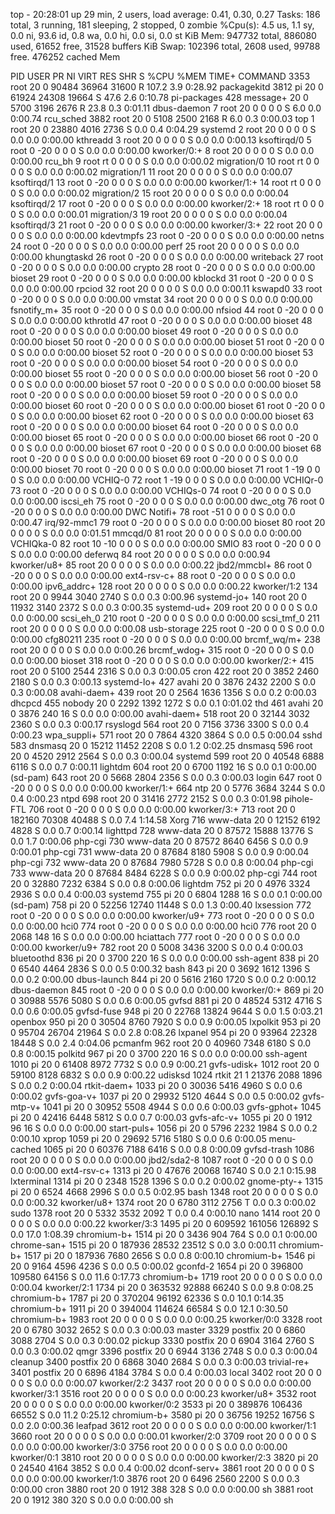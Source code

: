 top - 20:28:01 up 29 min,  2 users,  load average: 0.41, 0.30, 0.27
Tasks: 186 total,   3 running, 181 sleeping,   2 stopped,   0 zombie
%Cpu(s):  4.5 us,  1.1 sy,  0.0 ni, 93.6 id,  0.8 wa,  0.0 hi,  0.0 si,  0.0 st
KiB Mem:    947732 total,   886080 used,    61652 free,    31528 buffers
KiB Swap:   102396 total,     2608 used,    99788 free.   476252 cached Mem

  PID USER      PR  NI    VIRT    RES    SHR S  %CPU %MEM     TIME+ COMMAND
 3353 root      20   0   90484  36964  31600 R 107.2  3.9   0:28.92 packagekitd
 3812 pi        20   0   61924  24308  19664 S  47.6  2.6   0:10.78 pi-packages
  428 message+  20   0    5700   3196   2676 R  23.8  0.3   0:01.11 dbus-daemon
    7 root      20   0       0      0      0 S   6.0  0.0   0:00.74 rcu_sched
 3882 root      20   0    5108   2500   2168 R   6.0  0.3   0:00.03 top
    1 root      20   0   23880   4016   2736 S   0.0  0.4   0:04.29 systemd
    2 root      20   0       0      0      0 S   0.0  0.0   0:00.00 kthreadd
    3 root      20   0       0      0      0 S   0.0  0.0   0:00.13 ksoftirqd/0
    5 root       0 -20       0      0      0 S   0.0  0.0   0:00.00 kworker/0:+
    8 root      20   0       0      0      0 S   0.0  0.0   0:00.00 rcu_bh
    9 root      rt   0       0      0      0 S   0.0  0.0   0:00.02 migration/0
   10 root      rt   0       0      0      0 S   0.0  0.0   0:00.02 migration/1
   11 root      20   0       0      0      0 S   0.0  0.0   0:00.07 ksoftirqd/1
   13 root       0 -20       0      0      0 S   0.0  0.0   0:00.00 kworker/1:+
   14 root      rt   0       0      0      0 S   0.0  0.0   0:00.02 migration/2
   15 root      20   0       0      0      0 S   0.0  0.0   0:00.04 ksoftirqd/2
   17 root       0 -20       0      0      0 S   0.0  0.0   0:00.00 kworker/2:+
   18 root      rt   0       0      0      0 S   0.0  0.0   0:00.01 migration/3
   19 root      20   0       0      0      0 S   0.0  0.0   0:00.04 ksoftirqd/3
   21 root       0 -20       0      0      0 S   0.0  0.0   0:00.00 kworker/3:+
   22 root      20   0       0      0      0 S   0.0  0.0   0:00.00 kdevtmpfs
   23 root       0 -20       0      0      0 S   0.0  0.0   0:00.00 netns
   24 root       0 -20       0      0      0 S   0.0  0.0   0:00.00 perf
   25 root      20   0       0      0      0 S   0.0  0.0   0:00.00 khungtaskd
   26 root       0 -20       0      0      0 S   0.0  0.0   0:00.00 writeback
   27 root       0 -20       0      0      0 S   0.0  0.0   0:00.00 crypto
   28 root       0 -20       0      0      0 S   0.0  0.0   0:00.00 bioset
   29 root       0 -20       0      0      0 S   0.0  0.0   0:00.00 kblockd
   31 root       0 -20       0      0      0 S   0.0  0.0   0:00.00 rpciod
   32 root      20   0       0      0      0 S   0.0  0.0   0:00.11 kswapd0
   33 root       0 -20       0      0      0 S   0.0  0.0   0:00.00 vmstat
   34 root      20   0       0      0      0 S   0.0  0.0   0:00.00 fsnotify_m+
   35 root       0 -20       0      0      0 S   0.0  0.0   0:00.00 nfsiod
   44 root       0 -20       0      0      0 S   0.0  0.0   0:00.00 kthrotld
   47 root       0 -20       0      0      0 S   0.0  0.0   0:00.00 bioset
   48 root       0 -20       0      0      0 S   0.0  0.0   0:00.00 bioset
   49 root       0 -20       0      0      0 S   0.0  0.0   0:00.00 bioset
   50 root       0 -20       0      0      0 S   0.0  0.0   0:00.00 bioset
   51 root       0 -20       0      0      0 S   0.0  0.0   0:00.00 bioset
   52 root       0 -20       0      0      0 S   0.0  0.0   0:00.00 bioset
   53 root       0 -20       0      0      0 S   0.0  0.0   0:00.00 bioset
   54 root       0 -20       0      0      0 S   0.0  0.0   0:00.00 bioset
   55 root       0 -20       0      0      0 S   0.0  0.0   0:00.00 bioset
   56 root       0 -20       0      0      0 S   0.0  0.0   0:00.00 bioset
   57 root       0 -20       0      0      0 S   0.0  0.0   0:00.00 bioset
   58 root       0 -20       0      0      0 S   0.0  0.0   0:00.00 bioset
   59 root       0 -20       0      0      0 S   0.0  0.0   0:00.00 bioset
   60 root       0 -20       0      0      0 S   0.0  0.0   0:00.00 bioset
   61 root       0 -20       0      0      0 S   0.0  0.0   0:00.00 bioset
   62 root       0 -20       0      0      0 S   0.0  0.0   0:00.00 bioset
   63 root       0 -20       0      0      0 S   0.0  0.0   0:00.00 bioset
   64 root       0 -20       0      0      0 S   0.0  0.0   0:00.00 bioset
   65 root       0 -20       0      0      0 S   0.0  0.0   0:00.00 bioset
   66 root       0 -20       0      0      0 S   0.0  0.0   0:00.00 bioset
   67 root       0 -20       0      0      0 S   0.0  0.0   0:00.00 bioset
   68 root       0 -20       0      0      0 S   0.0  0.0   0:00.00 bioset
   69 root       0 -20       0      0      0 S   0.0  0.0   0:00.00 bioset
   70 root       0 -20       0      0      0 S   0.0  0.0   0:00.00 bioset
   71 root       1 -19       0      0      0 S   0.0  0.0   0:00.00 VCHIQ-0
   72 root       1 -19       0      0      0 S   0.0  0.0   0:00.00 VCHIQr-0
   73 root       0 -20       0      0      0 S   0.0  0.0   0:00.00 VCHIQs-0
   74 root       0 -20       0      0      0 S   0.0  0.0   0:00.00 iscsi_eh
   75 root       0 -20       0      0      0 S   0.0  0.0   0:00.00 dwc_otg
   76 root       0 -20       0      0      0 S   0.0  0.0   0:00.00 DWC Notifi+
   78 root     -51   0       0      0      0 S   0.0  0.0   0:00.47 irq/92-mmc1
   79 root       0 -20       0      0      0 S   0.0  0.0   0:00.00 bioset
   80 root      20   0       0      0      0 S   0.0  0.0   0:01.51 mmcqd/0
   81 root      20   0       0      0      0 S   0.0  0.0   0:00.00 VCHIQka-0
   82 root      10 -10       0      0      0 S   0.0  0.0   0:00.00 SMIO
   83 root       0 -20       0      0      0 S   0.0  0.0   0:00.00 deferwq
   84 root      20   0       0      0      0 S   0.0  0.0   0:00.94 kworker/u8+
   85 root      20   0       0      0      0 S   0.0  0.0   0:00.22 jbd2/mmcbl+
   86 root       0 -20       0      0      0 S   0.0  0.0   0:00.00 ext4-rsv-c+
   88 root       0 -20       0      0      0 S   0.0  0.0   0:00.00 ipv6_addrc+
  128 root      20   0       0      0      0 S   0.0  0.0   0:00.22 kworker/1:2
  134 root      20   0    9944   3040   2740 S   0.0  0.3   0:00.96 systemd-jo+
  140 root      20   0   11932   3140   2372 S   0.0  0.3   0:00.35 systemd-ud+
  209 root      20   0       0      0      0 S   0.0  0.0   0:00.00 scsi_eh_0
  210 root       0 -20       0      0      0 S   0.0  0.0   0:00.00 scsi_tmf_0
  211 root      20   0       0      0      0 S   0.0  0.0   0:00.08 usb-storage
  225 root       0 -20       0      0      0 S   0.0  0.0   0:00.00 cfg80211
  235 root       0 -20       0      0      0 S   0.0  0.0   0:00.00 brcmf_wq/m+
  238 root      20   0       0      0      0 S   0.0  0.0   0:00.26 brcmf_wdog+
  315 root       0 -20       0      0      0 S   0.0  0.0   0:00.00 bioset
  318 root       0 -20       0      0      0 S   0.0  0.0   0:00.00 kworker/2:+
  415 root      20   0    5100   2544   2316 S   0.0  0.3   0:00.05 cron
  422 root      20   0    3852   2460   2180 S   0.0  0.3   0:00.13 systemd-lo+
  427 avahi     20   0    3876   2432   2200 S   0.0  0.3   0:00.08 avahi-daem+
  439 root      20   0    2564   1636   1356 S   0.0  0.2   0:00.03 dhcpcd
  455 nobody    20   0    2292   1392   1272 S   0.0  0.1   0:01.02 thd
  461 avahi     20   0    3876    240     16 S   0.0  0.0   0:00.00 avahi-daem+
  518 root      20   0   32144   3032   2360 S   0.0  0.3   0:00.17 rsyslogd
  564 root      20   0    7156   3736   3300 S   0.0  0.4   0:00.23 wpa_suppli+
  571 root      20   0    7864   4320   3864 S   0.0  0.5   0:00.04 sshd
  583 dnsmasq   20   0   15212  11452   2208 S   0.0  1.2   0:02.25 dnsmasq
  596 root      20   0    4520   2912   2564 S   0.0  0.3   0:00.04 systemd
  599 root      20   0   40548   6888   6116 S   0.0  0.7   0:00.11 lightdm
  604 root      20   0    6700   1192     16 S   0.0  0.1   0:00.00 (sd-pam)
  643 root      20   0    5668   2804   2356 S   0.0  0.3   0:00.03 login
  647 root       0 -20       0      0      0 S   0.0  0.0   0:00.00 kworker/1:+
  664 ntp       20   0    5776   3684   3244 S   0.0  0.4   0:00.23 ntpd
  698 root      20   0   31416   2772   2152 S   0.0  0.3   0:01.98 pihole-FTL
  706 root       0 -20       0      0      0 S   0.0  0.0   0:00.00 kworker/3:+
  713 root      20   0  182160  70308  40488 S   0.0  7.4   1:14.58 Xorg
  716 www-data  20   0   12152   6192   4828 S   0.0  0.7   0:00.14 lighttpd
  728 www-data  20   0   87572  15888  13776 S   0.0  1.7   0:00.06 php-cgi
  730 www-data  20   0   87572   8640   6456 S   0.0  0.9   0:00.01 php-cgi
  731 www-data  20   0   87684   8180   5908 S   0.0  0.9   0:00.04 php-cgi
  732 www-data  20   0   87684   7980   5728 S   0.0  0.8   0:00.04 php-cgi
  733 www-data  20   0   87684   8484   6228 S   0.0  0.9   0:00.02 php-cgi
  744 root      20   0   32880   7232   6384 S   0.0  0.8   0:00.06 lightdm
  752 pi        20   0    4976   3324   2936 S   0.0  0.4   0:00.03 systemd
  755 pi        20   0    6804   1288     16 S   0.0  0.1   0:00.00 (sd-pam)
  758 pi        20   0   52256  12740  11448 S   0.0  1.3   0:00.40 lxsession
  772 root       0 -20       0      0      0 S   0.0  0.0   0:00.00 kworker/u9+
  773 root       0 -20       0      0      0 S   0.0  0.0   0:00.00 hci0
  774 root       0 -20       0      0      0 S   0.0  0.0   0:00.00 hci0
  776 root      20   0    2068    148     16 S   0.0  0.0   0:00.00 hciattach
  777 root       0 -20       0      0      0 S   0.0  0.0   0:00.00 kworker/u9+
  782 root      20   0    5008   3436   3200 S   0.0  0.4   0:00.03 bluetoothd
  836 pi        20   0    3700    220     16 S   0.0  0.0   0:00.00 ssh-agent
  838 pi        20   0    6540   4464   2836 S   0.0  0.5   0:00.32 bash
  843 pi        20   0    3692   1612   1396 S   0.0  0.2   0:00.00 dbus-launch
  844 pi        20   0    5616   2160   1720 S   0.0  0.2   0:00.12 dbus-daemon
  845 root       0 -20       0      0      0 S   0.0  0.0   0:00.00 kworker/0:+
  869 pi        20   0   30988   5576   5080 S   0.0  0.6   0:00.05 gvfsd
  881 pi        20   0   48524   5312   4716 S   0.0  0.6   0:00.05 gvfsd-fuse
  948 pi        20   0   22768  13824   9644 S   0.0  1.5   0:03.21 openbox
  950 pi        20   0   30504   8760   7920 S   0.0  0.9   0:00.05 lxpolkit
  953 pi        20   0   95704  26704  21964 S   0.0  2.8   0:08.26 lxpanel
  954 pi        20   0   93964  22328  18448 S   0.0  2.4   0:04.06 pcmanfm
  962 root      20   0   40960   7348   6180 S   0.0  0.8   0:00.15 polkitd
  967 pi        20   0    3700    220     16 S   0.0  0.0   0:00.00 ssh-agent
 1010 pi        20   0   61408   8972   7732 S   0.0  0.9   0:00.21 gvfs-udisk+
 1012 root      20   0   59100   8128   6832 S   0.0  0.9   0:00.22 udisksd
 1024 rtkit     21   1   21376   2088   1896 S   0.0  0.2   0:00.04 rtkit-daem+
 1033 pi        20   0   30036   5416   4960 S   0.0  0.6   0:00.02 gvfs-goa-v+
 1037 pi        20   0   29932   5120   4644 S   0.0  0.5   0:00.02 gvfs-mtp-v+
 1041 pi        20   0   30952   5508   4944 S   0.0  0.6   0:00.03 gvfs-gphot+
 1045 pi        20   0   42416   6448   5812 S   0.0  0.7   0:00.03 gvfs-afc-v+
 1055 pi        20   0    1912     96     16 S   0.0  0.0   0:00.00 start-puls+
 1056 pi        20   0    5796   2232   1984 S   0.0  0.2   0:00.10 xprop
 1059 pi        20   0   29692   5716   5180 S   0.0  0.6   0:00.05 menu-cached
 1065 pi        20   0   60376   7188   6416 S   0.0  0.8   0:00.09 gvfsd-trash
 1086 root      20   0       0      0      0 S   0.0  0.0   0:00.00 jbd2/sda2-8
 1087 root       0 -20       0      0      0 S   0.0  0.0   0:00.00 ext4-rsv-c+
 1313 pi        20   0   47676  20068  16740 S   0.0  2.1   0:15.98 lxterminal
 1314 pi        20   0    2348   1528   1396 S   0.0  0.2   0:00.02 gnome-pty-+
 1315 pi        20   0    6524   4668   2996 S   0.0  0.5   0:02.95 bash
 1348 root      20   0       0      0      0 S   0.0  0.0   0:00.32 kworker/u8+
 1374 root      20   0    6780   3112   2756 T   0.0  0.3   0:00.02 sudo
 1378 root      20   0    5332   3532   2092 T   0.0  0.4   0:00.10 nano
 1414 root      20   0       0      0      0 S   0.0  0.0   0:00.22 kworker/3:3
 1495 pi        20   0  609592 161056 126892 S   0.0 17.0   1:08.39 chromium-b+
 1514 pi        20   0    3436    904    764 S   0.0  0.1   0:00.00 chrome-san+
 1515 pi        20   0  187936  28532  23512 S   0.0  3.0   0:00.11 chromium-b+
 1517 pi        20   0  187936   7680   2656 S   0.0  0.8   0:00.10 chromium-b+
 1546 pi        20   0    9164   4596   4236 S   0.0  0.5   0:00.02 gconfd-2
 1654 pi        20   0  396800 109580  64156 S   0.0 11.6   0:17.73 chromium-b+
 1719 root      20   0       0      0      0 S   0.0  0.0   0:00.04 kworker/2:1
 1734 pi        20   0  363532  92888  66240 S   0.0  9.8   0:08.25 chromium-b+
 1787 pi        20   0  370204  96192  62336 S   0.0 10.1   0:14.35 chromium-b+
 1911 pi        20   0  394004 114624  66584 S   0.0 12.1   0:30.50 chromium-b+
 1983 root      20   0       0      0      0 S   0.0  0.0   0:00.25 kworker/0:0
 3328 root      20   0    6780   3032   2652 S   0.0  0.3   0:00.03 master
 3329 postfix   20   0    6860   3088   2704 S   0.0  0.3   0:00.02 pickup
 3330 postfix   20   0    6904   3164   2760 S   0.0  0.3   0:00.02 qmgr
 3396 postfix   20   0    6944   3136   2748 S   0.0  0.3   0:00.04 cleanup
 3400 postfix   20   0    6868   3040   2684 S   0.0  0.3   0:00.03 trivial-re+
 3401 postfix   20   0    6896   4184   3784 S   0.0  0.4   0:00.03 local
 3402 root      20   0       0      0      0 S   0.0  0.0   0:00.07 kworker/2:2
 3437 root      20   0       0      0      0 S   0.0  0.0   0:00.00 kworker/3:1
 3516 root      20   0       0      0      0 S   0.0  0.0   0:00.23 kworker/u8+
 3532 root      20   0       0      0      0 S   0.0  0.0   0:00.00 kworker/0:2
 3533 pi        20   0  389876 106436  66552 S   0.0 11.2   0:25.12 chromium-b+
 3580 pi        20   0   36756  19252  16756 S   0.0  2.0   0:00.36 leafpad
 3612 root      20   0       0      0      0 S   0.0  0.0   0:00.00 kworker/1:1
 3660 root      20   0       0      0      0 S   0.0  0.0   0:00.01 kworker/2:0
 3709 root      20   0       0      0      0 S   0.0  0.0   0:00.00 kworker/3:0
 3756 root      20   0       0      0      0 S   0.0  0.0   0:00.00 kworker/0:1
 3810 root      20   0       0      0      0 S   0.0  0.0   0:00.00 kworker/2:3
 3820 pi        20   0   24540   4164   3852 S   0.0  0.4   0:00.02 dconf-serv+
 3861 root      20   0       0      0      0 S   0.0  0.0   0:00.00 kworker/1:0
 3876 root      20   0    6496   2560   2200 S   0.0  0.3   0:00.00 cron
 3880 root      20   0    1912    388    328 S   0.0  0.0   0:00.00 sh
 3881 root      20   0    1912    380    320 S   0.0  0.0   0:00.00 sh
